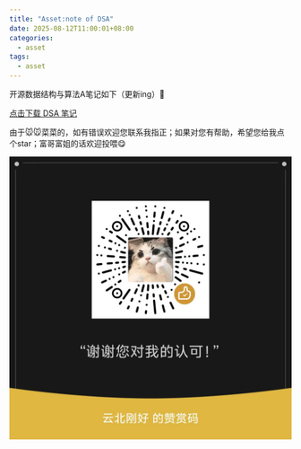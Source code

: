 ```yaml
---
title: "Asset:note of DSA"
date: 2025-08-12T11:00:01+08:00
categories: 
  - asset
tags:
  - asset
---
```


开源数据结构与算法A笔记如下（更新ing）🥰

[点击下载 DSA 笔记](/_pdfs/SSAnote.pdf)

由于🐭🐭菜菜的，如有错误欢迎您联系我指正；如果对您有帮助，希望您给我点个star；富哥富姐的话欢迎投喂😋

![](assets/images/赞赏码.jpg)


